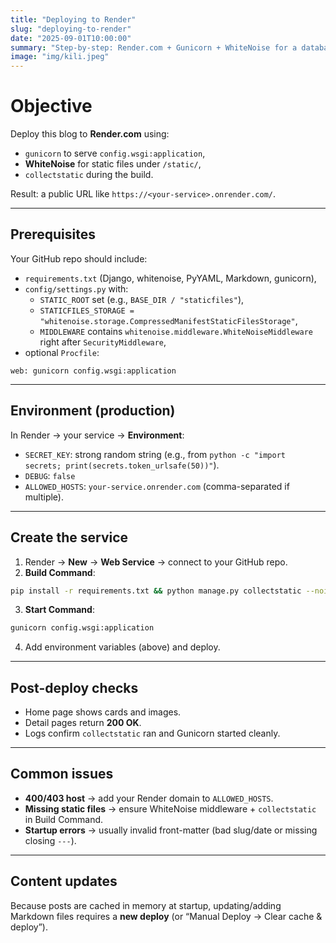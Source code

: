 ```yaml
---
title: "Deploying to Render"
slug: "deploying-to-render"
date: "2025-09-01T10:00:00"
summary: "Step-by-step: Render.com + Gunicorn + WhiteNoise for a database-free Django blog."
image: "img/kili.jpeg"
---
```


# Objective

Deploy this blog to **Render.com** using:
- `gunicorn` to serve `config.wsgi:application`,
- **WhiteNoise** for static files under `/static/`,
- `collectstatic` during the build.

Result: a public URL like `https://<your-service>.onrender.com/`.

---

## Prerequisites

Your GitHub repo should include:
- `requirements.txt` (Django, whitenoise, PyYAML, Markdown, gunicorn),
- `config/settings.py` with:
  - `STATIC_ROOT` set (e.g., `BASE_DIR / "staticfiles"`),
  - `STATICFILES_STORAGE = "whitenoise.storage.CompressedManifestStaticFilesStorage"`,
  - `MIDDLEWARE` contains `whitenoise.middleware.WhiteNoiseMiddleware` right after `SecurityMiddleware`,
- optional `Procfile`:

~~~procfile
web: gunicorn config.wsgi:application
~~~

---

## Environment (production)

In Render → your service → **Environment**:

- `SECRET_KEY`: strong random string (e.g., from `python -c "import secrets; print(secrets.token_urlsafe(50))"`).
- `DEBUG`: `false`
- `ALLOWED_HOSTS`: `your-service.onrender.com` (comma-separated if multiple).

---

## Create the service

1. Render → **New** → **Web Service** → connect to your GitHub repo.
2. **Build Command**:

~~~bash
pip install -r requirements.txt && python manage.py collectstatic --noinput
~~~

3. **Start Command**:

~~~bash
gunicorn config.wsgi:application
~~~

4. Add environment variables (above) and deploy.

---

## Post-deploy checks

- Home page shows cards and images.
- Detail pages return **200 OK**.
- Logs confirm `collectstatic` ran and Gunicorn started cleanly.

---

## Common issues

- **400/403 host** → add your Render domain to `ALLOWED_HOSTS`.
- **Missing static files** → ensure WhiteNoise middleware + `collectstatic` in Build Command.
- **Startup errors** → usually invalid front-matter (bad slug/date or missing closing `---`).

---

## Content updates

Because posts are cached in memory at startup, updating/adding Markdown files requires a **new deploy** (or “Manual Deploy → Clear cache & deploy”).

